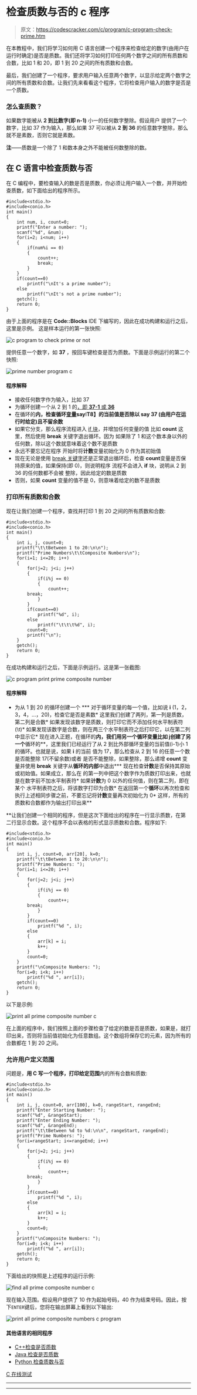 # 检查质数与否的 c 程序

> 原文：<https://codescracker.com/c/program/c-program-check-prime.htm>

在本教程中，我们将学习如何用 C 语言创建一个程序来检查给定的数字(由用户在运行时确定)是否是质数。我们还将学习如何打印任何两个数字之间的所有质数和合数，比如 1 和 20，即 1 到 20 之间的所有质数和合数。

最后，我们创建了一个程序，要求用户输入任意两个数字，以显示给定两个数字之间的所有质数和合数。让我们先来看看这个程序，它将检查用户输入的数字是否是一个质数。

### 怎么查质数？

如果数字能被从 **2 到比数字(即 n-1)** 小一的任何数字整除。假设用户 提供了一个数字，比如 37 作为输入，那么如果 37 可以被从 **2 到 36** 的任意数字整除，那么 就不是素数，否则它就是素数。

**注**——质数是一个除了 1 和数本身之外不能被任何数整除的数。

## 在 C 语言中检查质数与否

在 C 编程中，要检查输入的数是否是质数，你必须让用户输入一个数，并开始检查质数，如下面给出的程序所示。

```
#include<stdio.h>
#include<conio.h>
int main()
{
    int num, i, count=0;
    printf("Enter a number: ");
    scanf("%d", &num);
    for(i=2; i<num; i++)
    {
        if(num%i == 0)
        {
            count++;
            break;
        }
    }
    if(count==0)
        printf("\nIt's a prime number");
    else
        printf("\nIt's not a prime number");
    getch();
    return 0;
}
```

由于上面的程序是在 **Code::Blocks** IDE 下编写的，因此在成功构建和运行之后，这里是示例。 这是样本运行的第一张快照:

![c program to check prime or not](img/6cebe0e2e8f0dd66eb0d1cbf977ddc4e.png)

提供任意一个数字，如 **37** ，按回车键检查是否为质数。下面是示例运行的第二个快照:

![prime number program c](img/5d20bf37f9f1037ba74694b50eaad31c.png)

#### 程序解释

*   接收任何数字作为输入，比如 37
*   为循环创建一个从 2 到 1 的[，即 **37-1** 或 **36**](/c/c-for-loop.htm)
*   在循环的**内，检查循环[变量](/c/c-variables.htm)say**I**T8】的当前值是否除以 say **37** (由用户在运行时给定)且不留余数**
*   如果它分支，那么程序流程进入 [if 块](/c/c-if-statement.htm)，并增加任何变量的值 比如 **count** 这里，然后使用 **break** 关键字退出循环。因为 如果除了 1 和这个数本身以外的任何数，除以这个数就意味着这个数不是质数
*   永远不要忘记在程序 开始时将**计数**变量初始化为 0 作为其初始值
*   现在无论是使用 [break 关键字](/c/c-break-statement.htm)还是正常退出循环后，检查 **count**变量是否保持原来的值，如果保持(即 0)，则说明程序 流程不会进入 **if** 块，说明从 2 到 36 的任何数都不会被 整除，因此给定的数是质数
*   否则，如果 **count** 变量的值不是 0，则意味着给定的数不是质数

### 打印所有质数和合数

现在让我们创建一个程序，查找并打印 1 到 20 之间的所有质数和合数:

```
#include<stdio.h>
#include<conio.h>
int main()
{
    int i, j, count=0;
    printf("\t\tBetween 1 to 20:\n\n");
    printf("Prime Numbers\t\tComposite Numbers\n");
    for(i=1; i<=20; i++)
    {
        for(j=2; j<i; j++)
        {
            if(i%j == 0)
            {
                count++;
		break;
            }
        }
        if(count==0)
            printf("%d", i);
        else
            printf("\t\t\t%d", i);
        count=0;
        printf("\n");
    }
    getch();
    return 0;
}

```

在成功构建和运行之后，下面是示例运行。这是第一张截图:

![c program print prime composite number](img/751ae4d98d1f3984325e7783f7646947.png)

#### 程序解释

*   为从 1 到 20 的循环创建一个
***   对于循环变量的每一个值，比如说 **i** (1，2，3，4，...，20)，检查它是否是素数*   这里我们创建了两列，第一列是质数，第二列是合数*   如果发现该数字是质数，则打印它而不添加任何水平制表符(\t)*   如果发现该数字是合数，则在两三个水平制表符之后打印它，以在第二列中显示它*   现在进入正题，在循环的**内，我们用另一个循环变量比如 **j**创建了另一个**循环的**，这里我们已经运行了从 2 到比外部循环变量的当前值(i-1)小 1 的循环。也就是说，如果 **i** 的当前 值为 17，那么检查从 2 到 16 的任意一个数是否能整除 17(不留余数)或者 是否不能整除，如果整除，那么递增 **count** 变量并使用 **break** 关键字从**循环的内部**中退出***   现在检查**计数**是否保持其原始或初始值。如果成立，那么在 的第一列中把这个数字作为质数打印出来，也就是在数字前不加水平制表符*   如果**计数**为 0 以外的任何值，则在第二列，即在某个 水平制表符之后，将该数字打印为合数*   在返回第一个**循环**以再次检查和 执行上述相同步骤之前，不要忘记将**计数**变量再次初始化为 0*   这样，所有的质数和合数都作为输出打印出来**

 **让我们创建一个相同的程序，但是这次下面给出的程序在一行显示质数，在第二行显示合数。这个程序不会以表格的形式显示质数和合数。程序如下:

```
#include<stdio.h>
#include<conio.h>
int main()
{
    int i, j, count=0, arr[20], k=0;
    printf("\t\tBetween 1 to 20:\n\n");
    printf("Prime Numbers: ");
    for(i=1; i<=20; i++)
    {
        for(j=2; j<i; j++)
        {
            if(i%j == 0)
            {
                count++;
		break;
            }
        }
        if(count==0)
            printf("%d ", i);
        else
        {
            arr[k] = i;
            k++;
        }
        count=0;
    }
    printf("\nComposite Numbers: ");
    for(i=0; i<k; i++)
        printf("%d ", arr[i]);
    getch();
    return 0;
}
```

以下是示例:

![print all prime composite number c](img/e815fb489d974015eaef590580052a4b.png)

在上面的程序中，我们按照上面的步骤检查了给定的数是否是质数，如果是，就打印出来，否则将当前值初始化为任意数组。这个数组将保存它的元素，因为所有的合数都在 1 到 20 之间。

### 允许用户定义范围

问题是，**用 C 写一个程序，打印给定范围**内的所有合数和质数:

```
#include<stdio.h>
#include<conio.h>
int main()
{
    int i, j, count=0, arr[100], k=0, rangeStart, rangeEnd;
    printf("Enter Starting Number: ");
    scanf("%d", &rangeStart);
    printf("Enter Ending Number: ");
    scanf("%d", &rangeEnd);
    printf("\t\tBetween %d to %d:\n\n", rangeStart, rangeEnd);
    printf("Prime Numbers: ");
    for(i=rangeStart; i<=rangeEnd; i++)
    {
        for(j=2; j<i; j++)
        {
            if(i%j == 0)
            {
                count++;
		break;
            }
        }
        if(count==0)
            printf("%d ", i);
        else
        {
            arr[k] = i;
            k++;
        }
        count=0;
    }
    printf("\nComposite Numbers: ");
    for(i=0; i<k; i++)
        printf("%d ", arr[i]);
    getch();
    return 0;
}
```

下面给出的快照是上述程序的运行示例:

![find all prime composite number c](img/eedd88c4f8b12a0705cd1c8df98345ef.png)

现在输入范围。假设用户提供了 10 作为起始号码，40 作为结束号码。因此，按下`ENTER`键后，您将在输出屏幕上看到以下输出:

![print all prime composite numbers c program](img/847417cd52251d171843f4b131dca95b.png)

#### 其他语言的相同程序

*   [C++检查是否质数](/cpp/program/cpp-program-check-prime.htm)
*   [Java 检查是否质数](/java/program/java-program-check-prime.htm)
*   [Python 检查质数与否](/python/program/python-program-check-prime-number.htm)

[C 在线测试](/exam/showtest.php?subid=2)

* * *

* * ***
